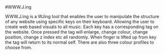 #WWW.J.ing


WWW.J.ing is a WJing tool that enables the user to manipulate the structure of any website using specific keys on their keyboard. Allowing the user to create web based visuals to all music.
Each key has a corresponding tag on the website. Once pressed the tag will enlarge, change colour, change position, change z index etc all randomly. When finger is lifted up from key the tag will return to its normal self. There are also three colour profiles to choose from.